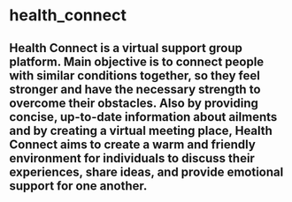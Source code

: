 # health_connect
## Health Connect is a virtual support group platform. Main objective is to connect people with similar conditions together, so they feel stronger and have the necessary strength to overcome their obstacles. Also by providing concise, up-to-date information about ailments and by creating a virtual meeting place, Health Connect aims to create a warm and friendly environment for individuals to discuss their experiences, share ideas, and provide emotional support for one another.